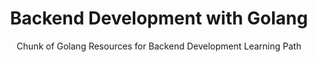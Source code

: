 <div align=center>
    <h1>Backend Development with Golang</h1>
    <p>Chunk of Golang Resources for Backend Development Learning Path</p>
</div>

